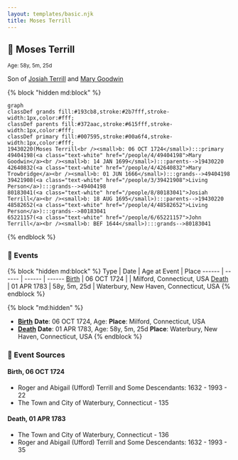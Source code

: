```yaml
---
layout: templates/basic.njk
title: Moses Terrill
---
```

## 🔵 Moses Terrill
<small>Age: 58y, 5m, 25d</small>

Son of [Josiah Terrill](/people/8/80183041) and [Mary Goodwin](/people/4/49404198)

{% block "hidden md:block" %}
```mermaid
graph
classDef grands fill:#193cb8,stroke:#2b7fff,stroke-width:1px,color:#fff;
classDef parents fill:#372aac,stroke:#615fff,stroke-width:1px,color:#fff;
classDef primary fill:#007595,stroke:#00a6f4,stroke-width:1px,color:#fff;
19430220(Moses Terrill<br /><small>b: 06 OCT 1724</small>):::primary
49404198(<a class="text-white" href="/people/4/49404198">Mary Goodwin</a><br /><small>b: 14 JAN 1699</small>):::parents-->19430220
42640832(<a class="text-white" href="/people/4/42640832">Mary Trowbridge</a><br /><small>b: 01 JUN 1666</small>):::grands-->49404198
39421908(<a class="text-white" href="/people/3/39421908">Living Person</a>):::grands-->49404198
80183041(<a class="text-white" href="/people/8/80183041">Josiah Terrill</a><br /><small>b: 18 AUG 1695</small>):::parents-->19430220
48582652(<a class="text-white" href="/people/4/48582652">Living Person</a>):::grands-->80183041
65221157(<a class="text-white" href="/people/6/65221157">John Terrill</a><br /><small>b: BEF 1644</small>):::grands-->80183041
```
{% endblock %}

### 📆 Events

{% block "hidden md:block" %}
Type | Date | Age at Event | Place
------ | ------ | ------ | ------
[Birth](#event-event-2) | 06 OCT 1724 |  | Milford, Connecticut, USA
[Death](#event-event-3) | 01 APR 1783 | 58y, 5m, 25d | Waterbury, New Haven, Connecticut, USA
{% endblock %}

{% block "md:hidden" %}
- **[Birth](#event-event-2)**
**Date**: 06 OCT 1724, Age:
**Place**: Milford, Connecticut, USA
- **[Death](#event-event-3)**
**Date**: 01 APR 1783, Age: 58y, 5m, 25d
**Place**: Waterbury, New Haven, Connecticut, USA
{% endblock %}

### 📰 Event Sources

#### <a id="event-event-2"></a> Birth, 06 OCT 1724
* Roger and Abigail (Ufford) Terrill and Some Descendants: 1632 - 1993  - 22
* The Town and City of Waterbury, Connecticut  - 135

#### <a id="event-event-3"></a> Death, 01 APR 1783
* The Town and City of Waterbury, Connecticut  - 136
* Roger and Abigail (Ufford) Terrill and Some Descendants: 1632 - 1993  - 35